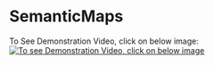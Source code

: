 # SemanticMaps

To See Demonstration Video, click on below image:
[![To see Demonstration Video, click on below image](https://user-images.githubusercontent.com/73054008/175877780-ffefef57-5f89-4a11-8d9e-24a468a1ecd1.png)](https://youtu.be/YE4P0y1RM88)
